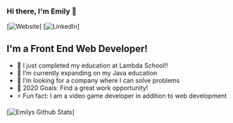 ### Hi there, I'm Emily 👋

[![Website](https://www.iamemilyadams.com/?&style=for-the-badge)]
[![LinkedIn]()]

## I'm a Front End Web Developer!

- 🔭 I just completed my education at Lambda School!!
- 🌱 I’m currently expanding on my Java education
- 👯 I’m looking for a company where I can solve problems
- 🥅 2020 Goals: Find a great work opportunity!
- ⚡ Fun fact: I am a video game developer in addition to web development

[![Emilys Github Stats](https://github-readme-stats.vercel.app/api?username=ariannwyn&show_icons=true&hide_border=true&theme=vue)]
